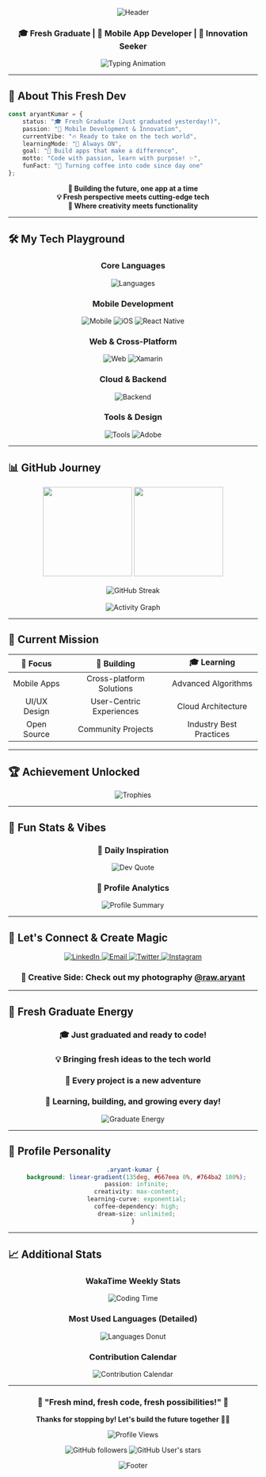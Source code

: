 <div align="center">

![Header](https://capsule-render.vercel.app/api?type=waving&color=gradient&customColorList=6,11,20&height=200&section=header&text=Aryant%20Kumar&fontSize=50&fontColor=fff&animation=fadeIn&fontAlignY=35&desc=Fresh%20Graduate%20%7C%20Mobile%20Developer%20%7C%20Code%20Enthusiast&descAlignY=55&descSize=18)

### 🎓 Fresh Graduate | 📱 Mobile App Developer | 🚀 Innovation Seeker

<img src="https://readme-typing-svg.demolab.com?font=Fira+Code&size=20&duration=3000&pause=1000&color=00D4FF&center=true&vCenter=true&width=600&lines=Fresh+Graduate+Ready+to+Code!;Mobile+App+Developer;Problem+Solver+%26+Creator;Always+Learning+Something+New;Let's+Build+Amazing+Things!" alt="Typing Animation" />

</div>

---

## 🌟 **About This Fresh Dev**

```typescript
const aryantKumar = {
    status: "🎓 Fresh Graduate (Just graduated yesterday!)",
    passion: "📱 Mobile Development & Innovation",
    currentVibe: "🔥 Ready to take on the tech world",
    learningMode: "🧠 Always ON",
    goal: "🚀 Build apps that make a difference",
    motto: "Code with passion, learn with purpose! ✨",
    funFact: "🎯 Turning coffee into code since day one"
};
```

<div align="center">
  
**🎯 Building the future, one app at a time**  
**💡 Fresh perspective meets cutting-edge tech**  
**🌈 Where creativity meets functionality**

</div>

---

## 🛠️ **My Tech Playground**

<div align="center">

### **Core Languages**
<img src="https://skillicons.dev/icons?i=java,kotlin,swift,python,javascript,typescript" alt="Languages" />

### **Mobile Development**
<img src="https://skillicons.dev/icons?i=androidstudio,flutter,react" alt="Mobile" />
<img src="https://img.shields.io/badge/iOS-000000?style=for-the-badge&logo=ios&logoColor=white" alt="iOS" />
<img src="https://img.shields.io/badge/React_Native-20232A?style=for-the-badge&logo=react&logoColor=61DAFB" alt="React Native" />

### **Web & Cross-Platform**
<img src="https://skillicons.dev/icons?i=html,css,nodejs,firebase" alt="Web" />
<img src="https://img.shields.io/badge/Xamarin-3199DC?style=for-the-badge&logo=xamarin&logoColor=white" alt="Xamarin" />

### **Cloud & Backend**
<img src="https://skillicons.dev/icons?i=firebase,gcp,aws,mongodb" alt="Backend" />

### **Tools & Design**
<img src="https://skillicons.dev/icons?i=git,github,figma,vscode,idea" alt="Tools" />
<img src="https://img.shields.io/badge/Adobe%20Creative%20Suite-DA1F26?style=for-the-badge&logo=Adobe%20Creative%20Suite&logoColor=white" alt="Adobe" />

</div>

---

## 📊 **GitHub Journey**

<div align="center">

<img height="180em" src="https://github-readme-stats.vercel.app/api?username=AryantKumar&show_icons=true&theme=radical&hide_border=true&count_private=true&include_all_commits=true&custom_title=My%20Coding%20Adventure" />
<img height="180em" src="https://github-readme-stats.vercel.app/api/top-langs/?username=AryantKumar&layout=compact&theme=radical&hide_border=true&langs_count=8" />

</div>

<br>

<div align="center">
<img src="https://github-readme-streak-stats.herokuapp.com/?user=AryantKumar&theme=radical&hide_border=true&fire=FF6B35&ring=FF6B35&currStreakLabel=FF6B35" alt="GitHub Streak" />
</div>

<br>

<div align="center">
<img src="https://github-readme-activity-graph.vercel.app/graph?username=AryantKumar&theme=react-dark&hide_border=true&point=FF6B35&line=FF6B35&custom_title=My%20Contribution%20Graph" alt="Activity Graph" />
</div>

---

## 🎯 **Current Mission**

<div align="center">

| 🚀 **Focus** | 📱 **Building** | 🎓 **Learning** |
|:---:|:---:|:---:|
| Mobile Apps | Cross-platform Solutions | Advanced Algorithms |
| UI/UX Design | User-Centric Experiences | Cloud Architecture |
| Open Source | Community Projects | Industry Best Practices |

</div>

---

## 🏆 **Achievement Unlocked**

<div align="center">

<img src="https://github-profile-trophy.vercel.app/?username=AryantKumar&theme=radical&no-frame=true&no-bg=false&margin-w=4&row=2" alt="Trophies" />

</div>

---

## 🌈 **Fun Stats & Vibes**

<div align="center">

### 💭 Daily Inspiration
<img src="https://quotes-github-readme.vercel.app/api?type=horizontal&theme=radical" alt="Dev Quote" />

### 🎯 Profile Analytics
<img src="https://github-profile-summary-cards.vercel.app/api/cards/profile-details?username=AryantKumar&theme=radical" alt="Profile Summary" />

</div>

---

## 🤝 **Let's Connect & Create Magic**

<div align="center">

<a href="https://linkedin.com/in/aryant-kumar-dev">
  <img src="https://img.shields.io/badge/LinkedIn-0077B5?style=for-the-badge&logo=linkedin&logoColor=white" alt="LinkedIn" />
</a>
<a href="mailto:mynamearyant34@gmail.com">
  <img src="https://img.shields.io/badge/Gmail-D14836?style=for-the-badge&logo=gmail&logoColor=white" alt="Email" />
</a>
<a href="https://x.com/kumar_aryant">
  <img src="https://img.shields.io/badge/Twitter-1DA1F2?style=for-the-badge&logo=twitter&logoColor=white" alt="Twitter" />
</a>
<a href="https://instagram.com/raw.aryant">
  <img src="https://img.shields.io/badge/Instagram-E4405F?style=for-the-badge&logo=instagram&logoColor=white" alt="Instagram" />
</a>

### 📸 **Creative Side:** Check out my photography [@raw.aryant](https://instagram.com/raw.aryant)

</div>

---

## 💫 **Fresh Graduate Energy**

<div align="center">

### 🎓 Just graduated and ready to code!
### 💡 Bringing fresh ideas to the tech world
### 🚀 Every project is a new adventure
### 🌟 Learning, building, and growing every day!

<img src="https://readme-typing-svg.demolab.com?font=Fira+Code&size=18&duration=3000&pause=1000&color=FF6B35&center=true&vCenter=true&width=500&lines=Ready+to+make+an+impact!;Fresh+ideas%2C+fresh+code!;Let's+build+something+amazing!" alt="Graduate Energy" />

</div>

---

## 🎨 **Profile Personality**

<div align="center">

```css
.aryant-kumar {
  background: linear-gradient(135deg, #667eea 0%, #764ba2 100%);
  passion: infinite;
  creativity: max-content;
  learning-curve: exponential;
  coffee-dependency: high;
  dream-size: unlimited;
}
```

</div>

---

## 📈 **Additional Stats**

<div align="center">

### WakaTime Weekly Stats
<!--START_SECTION:waka-->
![Coding Time](https://github-readme-stats.vercel.app/api/wakatime?username=AryantKumar&theme=radical&hide_border=true&layout=compact)
<!--END_SECTION:waka-->

### Most Used Languages (Detailed)
<img src="https://github-readme-stats.vercel.app/api/top-langs/?username=AryantKumar&theme=radical&hide_border=true&layout=donut-vertical" alt="Languages Donut" />

### Contribution Calendar
<img src="https://ghchart.rshah.org/FF6B35/AryantKumar" alt="Contribution Calendar" />

</div>

---

<div align="center">

### 🌟 **"Fresh mind, fresh code, fresh possibilities!"** 🌟

**Thanks for stopping by! Let's build the future together** 🤝✨

<img src="https://komarev.com/ghpvc/?username=AryantKumar&color=blueviolet&style=for-the-badge&label=Profile+Views" alt="Profile Views" />

![GitHub followers](https://img.shields.io/github/followers/AryantKumar?style=for-the-badge&color=orange&labelColor=black)
![GitHub User's stars](https://img.shields.io/github/stars/AryantKumar?style=for-the-badge&color=yellow&labelColor=black&affiliations=OWNER%2CCOLLABORATOR)

<img src="https://capsule-render.vercel.app/api?type=waving&color=gradient&customColorList=6,11,20&height=100&section=footer" alt="Footer" />

</div>
